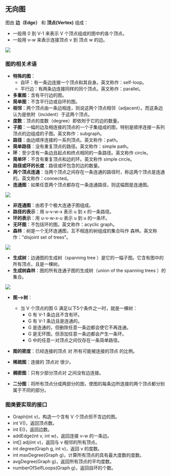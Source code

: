 ## 无向图

图由 **边（Edge）** 和 **顶点(Vertex)** 组成：
- 一般用 0 到 V-1 来表示 V 个顶点组成的图中的各个顶点。
- 一般用 v-w 来表示连接顶点 v 到 顶点 w 的边。

![](https://algs4.cs.princeton.edu/41graph/images/graph.png)

### 图的相关术语
- **特殊的图**：
  - 自环：有一条边连接一个顶点和其自身。英文称作：self-loop。
  - 平行边：有两条边连接同样的同个顶点。英文称作：parallel。
- **多重图**：含有平行边的图。 
- **简单图**：不含平行边或自环的图。 
- **相邻**：两个顶点由一条边相连，则说这两个顶点相邻（adjacent）。而这条边认为是依附（incident）于这两个顶点。 
- **度数**：顶点的度数（degree）即依附于它的边的数量。 
- **子图**：一幅的边及相连接的顶点的一个子集组成的图，特别是顺序连接一系列顶点的边组成的子图。英文称作：subgraph。 
- **路径**：由边顺序连接的一系列顶点。英文称作：path。 
- **简单路径**：没有重复顶点的路径。英文称作：simple path。 
- **环**：至少含有一条边且起点和终点相同的一条路径。英文称作 circle。 
- **简单环**：不含有重复顶点和边的环。英文称作 simple circle。 
- **路径或环的长度**：路径或环包含的边的数量。 
- **两个顶点连通**：当两个顶点之间存在一条连通的路径时，称这两个顶点是连通的。英文称作：connected。 
- **连通图**：如果任意两个顶点都存在一条连通路径，则这幅图是连通图。

![](https://algs4.cs.princeton.edu/41graph/images/graph-anatomy.png)

- **非连通图**：由若于个极大连通子图组成。 
- **路径的表示**：用 u-v-w-x 表示 u 到 x 的一条路径。 
- **环的表示**：用 u-v-w-x-u 表示 u 到 u 的一条环。 
- **无环图**：不包括环的图。英文称作：acyclic graph。 
- **森林**：树是一个无环连通图，互不相连的树组成的集合叫作 森林。英文称作："disjoint set of trees"。

![](https://algs4.cs.princeton.edu/41graph/images/tree.png)

- **生成树**：边通图的生成树（spanning tree ）是它的一幅子图。它含有图中的所有顶点，且是一棵树。 
- **生成树森林**：图的所有连通子图的生成树（union of the spanning trees ）的集合。

![](https://algs4.cs.princeton.edu/41graph/images/forest.png)


- **图–>树**：
  - 当 V 个顶点的图 G 满足以下5个条件之一时，就是一棵树：
    - G 有 V-1 条边且不含有环。
    - G 有 V-1 条边且是连通的。
    - G 是连通的，但删除任意一条边都会使它不再连通。
    - G 是无环图，但添加任意一条边都会产生一条环。
    - G 中的任意一对顶点之间仅存在一条简单路径。
  
- **图的密度**：已经连接的顶点 对 所有可能被连接的顶点 的比例。 
- **稀疏图**：连接的 顶点对 很少。 
- **稠密图**：只有少部分顶点对 之间没有边连接。 
- **二分图**：将所有顶点分成两部分的图，使图的每条边所连接的两个顶点都分别属于不同的部分。

### 图类要实现的接口
- Graph(int v)，构造一个含有 V 个顶点但不含边的图。
- int V()，返回顶点数。
- int E()，返回边数。
- addEdge(int v, int w)，返回连接 v-w 的一条边。
- int[] adj(int v)，返回与 v 相邻的所有顶点。
- int degree(Graph g, int v)，返回 v 的度数。
- int maxDegree(Graph g)，计算所有顶点的具有最大度数的度数。
- avgDegree(Graph g)，返回所有顶点的平均度数。
- numberOfSelfLoops(Graph g)，返回自环的个数。

